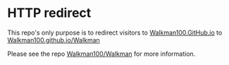 HTTP redirect
===

This repo's only purpose is to redirect visitors to [Walkman100.GitHub.io](http://walkman100.github.io) to [Walkman100.github.io/Walkman](http://walkman100.github.io/Walkman/mainpage.htm)

Please see the repo [Walkman100/Walkman](http://github.com/Walkman100/Walkman) for more information.
